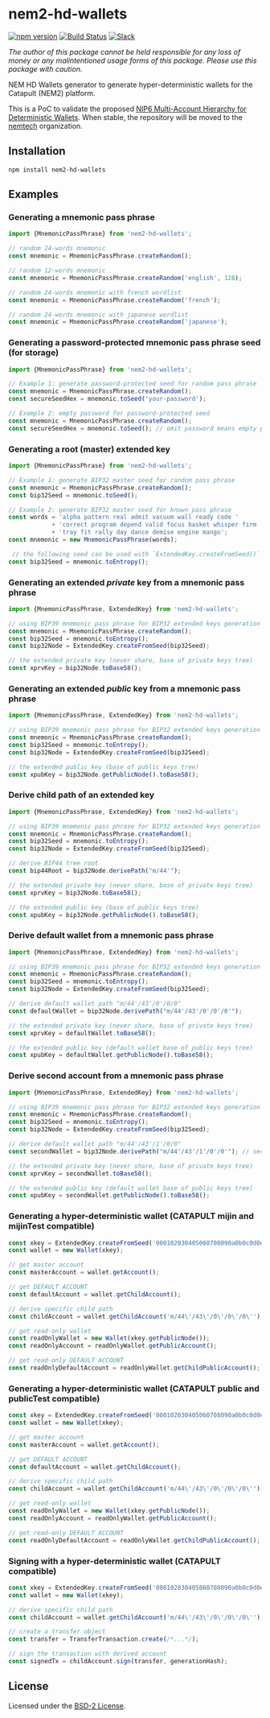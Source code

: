 # nem2-hd-wallets

[![npm version](https://badge.fury.io/js/nem2-hd-wallets.svg)](https://badge.fury.io/js/nem2-hd-wallets)
[![Build Status](https://travis-ci.org/nemfoundation/nem2-hd-wallets.svg?branch=master)](https://travis-ci.org/nemfoundation/nem2-hd-wallets)
[![Slack](https://img.shields.io/badge/chat-on%20slack-green.svg)](https://nem2.slack.com/messages/CB0UU89GS//)

*The author of this package cannot be held responsible for any loss of money or any malintentioned usage forms of this package. Please use this package with caution.*

NEM HD Wallets generator to generate hyper-deterministic wallets for the Catapult (NEM2) platform.

This is a PoC to validate the proposed [NIP6 Multi-Account Hierarchy for Deterministic Wallets](https://github.com/nemtech/NIP/issues/12). When stable, the repository will be moved to the [nemtech](https://github.com/nemtech) organization.

## Installation

`npm install nem2-hd-wallets`

## Examples

### Generating a mnemonic pass phrase

```typescript
import {MnemonicPassPhrase} from 'nem2-hd-wallets';

// random 24-words mnemonic
const mnemonic = MnemonicPassPhrase.createRandom();

// random 12-words mnemonic
const mnemonic = MnemonicPassPhrase.createRandom('english', 128);

// random 24-words mnemonic with french wordlist
const mnemonic = MnemonicPassPhrase.createRandom('french');

// random 24-words mnemonic with japanese wordlist
const mnemonic = MnemonicPassPhrase.createRandom('japanese');
```

### Generating a password-protected mnemonic pass phrase seed (for storage)

```typescript
import {MnemonicPassPhrase} from 'nem2-hd-wallets';

// Example 1: generate password-protected seed for random pass phrase
const mnemonic = MnemonicPassPhrase.createRandom();
const secureSeedHex = mnemonic.toSeed('your-password');

// Example 2: empty password for password-protected seed
const mnemonic = MnemonicPassPhrase.createRandom();
const secureSeedHex = mnemonic.toSeed(); // omit password means empty password: ''
```

### Generating a root (master) extended key

```typescript
import {MnemonicPassPhrase} from 'nem2-hd-wallets';

// Example 1: generate BIP32 master seed for random pass phrase
const mnemonic = MnemonicPassPhrase.createRandom();
const bip32Seed = mnemonic.toSeed();

// Example 2: generate BIP32 master seed for known pass phrase
const words = 'alpha pattern real admit vacuum wall ready code '
            + 'correct program depend valid focus basket whisper firm '
            + 'tray fit rally day dance demise engine mango';
const mnemonic = new MnemonicPassPhrase(words);

 // the following seed can be used with `ExtendedKey.createFromSeed()`
const bip32Seed = mnemonic.toEntropy();
```

### Generating an extended _private_ key from a mnemonic pass phrase

```typescript
import {MnemonicPassPhrase, ExtendedKey} from 'nem2-hd-wallets';

// using BIP39 mnemonic pass phrase for BIP32 extended keys generation
const mnemonic = MnemonicPassPhrase.createRandom();
const bip32Seed = mnemonic.toEntropy();
const bip32Node = ExtendedKey.createFromSeed(bip32Seed);

// the extended private key (never share, base of private keys tree)
const xprvKey = bip32Node.toBase58();
```

### Generating an extended _public_ key from a mnemonic pass phrase

```typescript
import {MnemonicPassPhrase, ExtendedKey} from 'nem2-hd-wallets';

// using BIP39 mnemonic pass phrase for BIP32 extended keys generation
const mnemonic = MnemonicPassPhrase.createRandom();
const bip32Seed = mnemonic.toEntropy();
const bip32Node = ExtendedKey.createFromSeed(bip32Seed);

// the extended public key (base of public keys tree)
const xpubKey = bip32Node.getPublicNode().toBase58();
```

### Derive child path of an extended key

```typescript
import {MnemonicPassPhrase, ExtendedKey} from 'nem2-hd-wallets';

// using BIP39 mnemonic pass phrase for BIP32 extended keys generation
const mnemonic = MnemonicPassPhrase.createRandom();
const bip32Seed = mnemonic.toEntropy();
const bip32Node = ExtendedKey.createFromSeed(bip32Seed);

// derive BIP44 tree root
const bip44Root = bip32Node.derivePath("m/44'");

// the extended private key (never share, base of private keys tree)
const xprvKey = bip32Node.toBase58();

// the extended public key (base of public keys tree)
const xpubKey = bip32Node.getPublicNode().toBase58();
```

### Derive default wallet from a mnemonic pass phrase

```typescript
import {MnemonicPassPhrase, ExtendedKey} from 'nem2-hd-wallets';

// using BIP39 mnemonic pass phrase for BIP32 extended keys generation
const mnemonic = MnemonicPassPhrase.createRandom();
const bip32Seed = mnemonic.toEntropy();
const bip32Node = ExtendedKey.createFromSeed(bip32Seed);

// derive default wallet path "m/44'/43'/0'/0/0"
const defaultWallet = bip32Node.derivePath("m/44'/43'/0'/0'/0'");

// the extended private key (never share, base of private keys tree)
const xprvKey = defaultWallet.toBase58();

// the extended public key (default wallet base of public keys tree)
const xpubKey = defaultWallet.getPublicNode().toBase58();
```

### Derive second account from a mnemonic pass phrase

```typescript
import {MnemonicPassPhrase, ExtendedKey} from 'nem2-hd-wallets';

// using BIP39 mnemonic pass phrase for BIP32 extended keys generation
const mnemonic = MnemonicPassPhrase.createRandom();
const bip32Seed = mnemonic.toEntropy();
const bip32Node = ExtendedKey.createFromSeed(bip32Seed);

// derive default wallet path "m/44'/43'/1'/0/0"
const secondWallet = bip32Node.derivePath("m/44'/43'/1'/0'/0'"); // second hardened account

// the extended private key (never share, base of private keys tree)
const xprvKey = secondWallet.toBase58();

// the extended public key (default wallet base of public keys tree)
const xpubKey = secondWallet.getPublicNode().toBase58();
```

### Generating a hyper-deterministic wallet (CATAPULT **mijin** and **mijinTest** compatible)

```typescript
const xkey = ExtendedKey.createFromSeed('000102030405060708090a0b0c0d0e0f', Network.CATAPULT);
const wallet = new Wallet(xkey);

// get master account
const masterAccount = wallet.getAccount();

// get DEFAULT ACCOUNT
const defaultAccount = wallet.getChildAccount();

// derive specific child path
const childAccount = wallet.getChildAccount('m/44\'/43\'/0\'/0\'/0\'');

// get read-only wallet
const readOnlyWallet = new Wallet(xkey.getPublicNode());
const readOnlyAccount = readOnlyWallet.getPublicAccount();

// get read-only DEFAULT ACCOUNT
const readOnlyDefaultAccount = readOnlyWallet.getChildPublicAccount();
```

### Generating a hyper-deterministic wallet (CATAPULT **public** and **publicTest** compatible)

```typescript
const xkey = ExtendedKey.createFromSeed('000102030405060708090a0b0c0d0e0f', Network.CATAPULT_PUBLIC);
const wallet = new Wallet(xkey);

// get master account
const masterAccount = wallet.getAccount();

// get DEFAULT ACCOUNT
const defaultAccount = wallet.getChildAccount();

// derive specific child path
const childAccount = wallet.getChildAccount('m/44\'/43\'/0\'/0\'/0\'');

// get read-only wallet
const readOnlyWallet = new Wallet(xkey.getPublicNode());
const readOnlyAccount = readOnlyWallet.getPublicAccount();

// get read-only DEFAULT ACCOUNT
const readOnlyDefaultAccount = readOnlyWallet.getChildPublicAccount();
```

### Signing with a hyper-deterministic wallet (CATAPULT compatible)

```typescript
const xkey = ExtendedKey.createFromSeed('000102030405060708090a0b0c0d0e0f', Network.CATAPULT_PUBLIC);
const wallet = new Wallet(xkey);

// derive specific child path
const childAccount = wallet.getChildAccount('m/44\'/43\'/0\'/0\'/0\'');

// create a transfer object
const transfer = TransferTransaction.create(/*...*/);

// sign the transaction with derived account
const signedTx = childAccount.sign(transfer, generationHash);
```

## License

Licensed under the [BSD-2 License](LICENSE).
